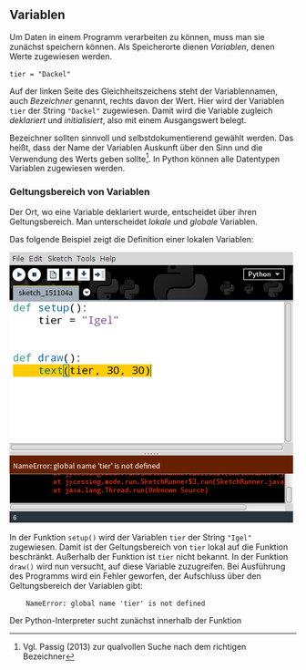 ## Variablen

Um Daten in einem Programm verarbeiten zu können, muss man sie zunächst speichern können. Als Speicherorte dienen *Variablen*, denen Werte zugewiesen werden.

```{.python}
tier = "Dackel"
```

Auf der linken Seite des Gleichheitszeichens steht der Variablennamen, auch *Bezeichner* genannt, rechts davon der Wert. Hier wird der Variablen `tier` der String `"Dackel"` zugewiesen. Damit wird die Variable zugleich *deklariert* und *initialisiert*, also mit einem Ausgangswert belegt.

Bezeichner sollten sinnvoll und selbstdokumentierend gewählt werden. Das heißt, dass der Name der Variablen Auskunft über den Sinn und die Verwendung des Werts geben sollte[^4]. In Python können alle Datentypen Variablen zugewiesen werden.


### Geltungsbereich von Variablen

Der Ort, wo eine Variable deklariert wurde, entscheidet über ihren Geltungsbereich. Man unterscheidet *lokale* und *globale* Variablen.

Das folgende Beispiel zeigt die Definition einer lokalen Variablen:

![](../images/lokale-variable.png)

In der Funktion `setup()` wird der Variablen `tier` der String `"Igel"` zugewiesen. Damit ist der Geltungsbereich von `tier` lokal auf die Funktion beschränkt. Außerhalb der Funktion ist `tier` nicht bekannt. In der Funktion `draw()` wird nun versucht, auf diese Variable zuzugreifen. Bei Ausführung des Programms wird ein Fehler geworfen, der Aufschluss über den Geltungsbereich der Variablen gibt: 

        NameError: global name 'tier' is not defined
        
Der Python-Interpreter sucht zunächst innerhalb der Funktion



[^4]: Vgl. Passig (2013) zur qualvollen Suche nach dem richtigen Bezeichner